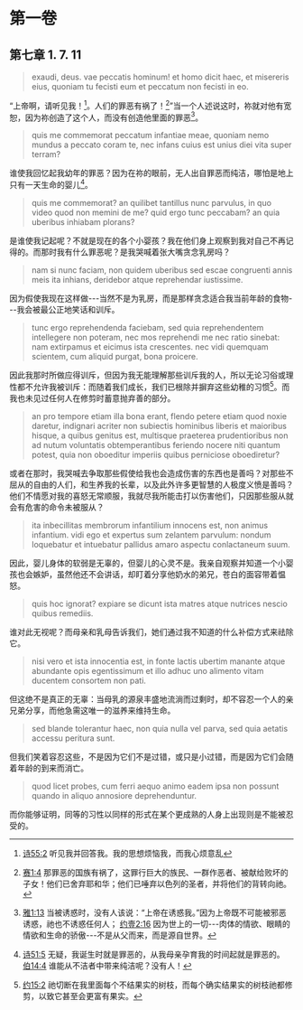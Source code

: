 # 第一卷
## 第七章 1. 7. 11

> exaudi, deus. vae peccatis hominum! et homo dicit haec, et misereris eius, quoniam tu fecisti eum et peccatum non fecisti in eo.

“上帝啊，请听见我！[^1]。人们的罪恶有祸了！[^2]”当一个人述说这时，祢就对他有宽恕，因为祢创造了这个人，而没有创造他里面的罪恶[^3]。

[^1]: [诗55:2](https://biblehub.com/psalms/55-2.htm) 听见我并回答我。我的思想烦恼我，而我心烦意乱
[^2]: [赛1:4](https://biblehub.com/isaiah/1-4.htm) 那罪恶的国族有祸了，这罪行巨大的族民、一群作恶者、被献给败坏的子女！他们已舍弃耶和华；他们已唾弃以色列的圣者，并将他们的背转向祂。
[^3]: [雅1:13](https://biblehub.com/james/1-13.htm) 当被诱惑时，没有人该说：“上帝在诱惑我。”因为上帝既不可能被邪恶诱惑，祂也不诱惑任何人； [约壹2:16](https://biblehub.com/1_john/2-16.htm) 因为世上的一切---肉体的情欲、眼睛的情欲和生命的骄傲---不是从父而来，而是源自世界。

> quis me commemorat peccatum infantiae meae, quoniam nemo mundus a peccato coram te, nec infans cuius est unius diei vita super terram?

谁使我回忆起我幼年的罪恶？因为在祢的眼前，无人出自罪恶而纯洁，哪怕是地上只有一天生命的婴儿[^4]。

[^4]: [诗51:5](https://biblehub.com/psalms/51-5.htm) 无疑，我诞生时就是罪恶的，从我母亲孕育我的时间起就是罪恶的。 [伯14:4](https://biblehub.com/job/14-4.htm) 谁能从不洁者中带来纯洁呢？没有人！

> quis me commemorat? an quilibet tantillus nunc parvulus, in quo video quod non memini de me? quid ergo tunc peccabam? an quia uberibus inhiabam plorans?

是谁使我记起呢？不就是现在的各个小婴孩？我在他们身上观察到我对自己不再记得的。而那时我有什么罪恶呢？是我哭喊着张大嘴贪念乳房吗？

> nam si nunc faciam, non quidem uberibus sed escae congruenti annis meis ita inhians, deridebor atque reprehendar iustissime.

因为假使我现在这样做---当然不是为乳房，而是那样贪念适合我当前年龄的食物---我会被最公正地笑话和训斥。

> tunc ergo reprehendenda faciebam, sed quia reprehendentem intellegere non poteram, nec mos reprehendi me nec ratio sinebat: nam extirpamus et eicimus ista crescentes. nec vidi quemquam scientem, cum aliquid purgat, bona proicere.

因此我那时所做应得训斥，但因为我无能理解那些训斥我的人，所以无论习俗或理性都不允许我被训斥：而随着我们成长，我们已根除并摒弃这些幼稚的习惯[^5]。而我也未见过任何人在修剪时蓄意抛弃善的部分。

[^5]: [约15:2](https://biblehub.com/john/15-2.htm) 祂切断在我里面每个不结果实的树枝，而每个确实结果实的树枝祂都修剪，以致它甚至会更富有果实。

> an pro tempore etiam illa bona erant, flendo petere etiam quod noxie daretur, indignari acriter non subiectis hominibus liberis et maioribus hisque, a quibus genitus est, multisque praeterea prudentioribus non ad nutum voluntatis obtemperantibus feriendo nocere niti quantum potest, quia non oboeditur imperiis quibus perniciose oboediretur? 

或者在那时，我哭喊去争取那些假使给我也会造成伤害的东西也是善吗？对那些不屈从的自由的人们，和生养我的长辈，以及此外许多更智慧的人极度义愤是善吗？他们不情愿对我的喜怒无常顺服，我就尽我所能击打以伤害他们，只因那些服从就会有危害的命令未被服从？

> ita inbecillitas membrorum infantilium innocens est, non animus infantium. vidi ego et expertus sum zelantem parvulum: nondum loquebatur et intuebatur pallidus amaro aspectu conlactaneum suum.

因此，婴儿身体的软弱是无辜的，但婴儿的心灵不是。我亲自观察并知道一个小婴孩也会嫉妒，虽然他还不会讲话，却盯着分享他奶水的弟兄，苍白的面容带着愠怒。

> quis hoc ignorat? expiare se dicunt ista matres atque nutrices nescio quibus remediis.

谁对此无视呢？而母亲和乳母告诉我们，她们通过我不知道的什么补偿方式来祛除它。

> nisi vero et ista innocentia est, in fonte lactis ubertim manante atque abundante opis egentissimum et illo adhuc uno alimento vitam ducentem consortem non pati.

但这绝不是真正的无辜：当母乳的源泉丰盛地流淌而过剩时，却不容忍一个人的亲兄弟分享，而他急需这唯一的滋养来维持生命。

> sed blande tolerantur haec, non quia nulla vel parva, sed quia aetatis accessu peritura sunt.

但我们笑着容忍这些，不是因为它们不是过错，或只是小过错，而是因为它们会随着年龄的到来而消亡。

> quod licet probes, cum ferri aequo animo eadem ipsa non possunt quando in aliquo annosiore deprehenduntur.

而你能够证明，同等的习性以同样的形式在某个更成熟的人身上出现则是不能被忍受的。